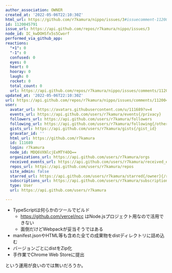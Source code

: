 ```yaml
---
author_association: OWNER
created_at: '2022-05-06T22:10:30Z'
html_url: https://github.com/r7kamura/nippo/issues/3#issuecomment-1120045791
id: 1120045791
issue_url: https://api.github.com/repos/r7kamura/nippo/issues/3
node_id: IC_kwDOHSfx5s5Cworf
performed_via_github_app:
reactions:
  "+1": 0
  "-1": 0
  confused: 0
  eyes: 0
  heart: 0
  hooray: 0
  laugh: 0
  rocket: 0
  total_count: 0
  url: https://api.github.com/repos/r7kamura/nippo/issues/comments/1120045791/reactions
updated_at: '2022-05-06T22:10:30Z'
url: https://api.github.com/repos/r7kamura/nippo/issues/comments/1120045791
user:
  avatar_url: https://avatars.githubusercontent.com/u/111689?v=4
  events_url: https://api.github.com/users/r7kamura/events{/privacy}
  followers_url: https://api.github.com/users/r7kamura/followers
  following_url: https://api.github.com/users/r7kamura/following{/other_user}
  gists_url: https://api.github.com/users/r7kamura/gists{/gist_id}
  gravatar_id: ''
  html_url: https://github.com/r7kamura
  id: 111689
  login: r7kamura
  node_id: MDQ6VXNlcjExMTY4OQ==
  organizations_url: https://api.github.com/users/r7kamura/orgs
  received_events_url: https://api.github.com/users/r7kamura/received_events
  repos_url: https://api.github.com/users/r7kamura/repos
  site_admin: false
  starred_url: https://api.github.com/users/r7kamura/starred{/owner}{/repo}
  subscriptions_url: https://api.github.com/users/r7kamura/subscriptions
  type: User
  url: https://api.github.com/users/r7kamura

---
```

- TypeScriptは何らかのツールでビルド
    - https://github.com/vercel/ncc はNode.jsプロジェクト用なので活用できない
    - 面倒だけどWebpackが妥当そうではある
- manifest.jsonやHTML等も含めた全ての成果物をdistディレクトリに詰め込む
- バージョンごとにdistをZip化
- 手作業でChrome Web Storeに提出

という運用が良いのでは無いだろうか。